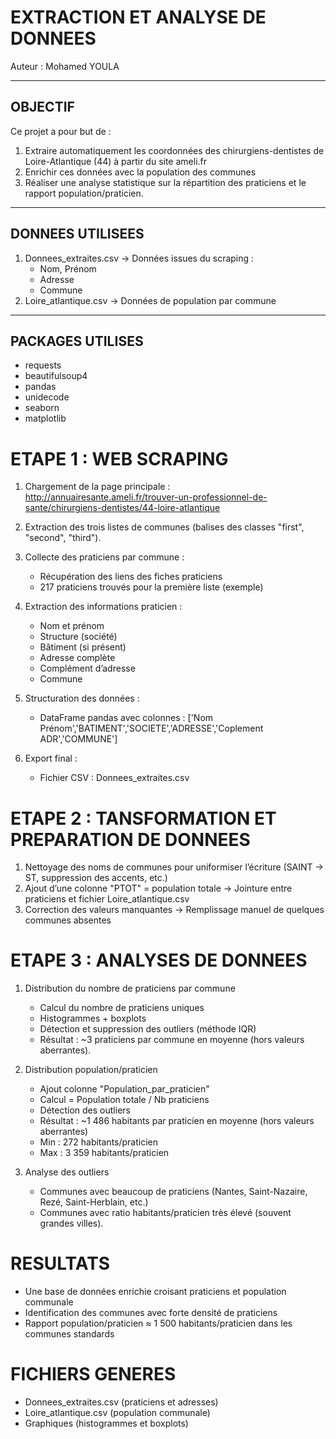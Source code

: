  
#        EXTRACTION ET ANALYSE DE DONNEES
 
 
Auteur : Mohamed YOULA 

-----------------------------------------------------
OBJECTIF
-----------------------------------------------------
Ce projet a pour but de :
1. Extraire automatiquement les coordonnées des chirurgiens-dentistes 
   de Loire-Atlantique (44) à partir du site ameli.fr
2. Enrichir ces données avec la population des communes
3. Réaliser une analyse statistique sur la répartition
   des praticiens et le rapport population/praticien.

-----------------------------------------------------
DONNEES UTILISEES
-----------------------------------------------------
1. Donnees_extraites.csv  → Données issues du scraping :
   - Nom, Prénom
   - Adresse
   - Commune
2. Loire_atlantique.csv   → Données de population
   par commune

-----------------------------------------------------
PACKAGES UTILISES
-----------------------------------------------------
- requests
- beautifulsoup4
- pandas
- unidecode
- seaborn
- matplotlib


# ETAPE 1 : WEB SCRAPING

1. Chargement de la page principale :
   http://annuairesante.ameli.fr/trouver-un-professionnel-de-sante/chirurgiens-dentistes/44-loire-atlantique

2. Extraction des trois listes de communes (balises des classes "first", "second", "third").

3. Collecte des praticiens par commune :
   - Récupération des liens des fiches praticiens
   - 217 praticiens trouvés pour la première liste (exemple)

4. Extraction des informations praticien :
   - Nom et prénom
   - Structure (société)
   - Bâtiment (si présent)
   - Adresse complète
   - Complément d’adresse
   - Commune

5. Structuration des données :
   - DataFrame pandas avec colonnes :
     ['Nom Prénom','BATIMENT','SOCIETE','ADRESSE','Coplement ADR','COMMUNE']

6. Export final :
   - Fichier CSV : Donnees_extraites.csv

# ETAPE 2 : TANSFORMATION ET PREPARATION DE DONNEES

1. Nettoyage des noms de communes pour uniformiser l’écriture
   (SAINT → ST, suppression des accents, etc.)
2. Ajout d’une colonne "PTOT" = population totale
   → Jointure entre praticiens et fichier Loire_atlantique.csv
3. Correction des valeurs manquantes
   → Remplissage manuel de quelques communes absentes


# ETAPE 3 : ANALYSES DE DONNEES

1) Distribution du nombre de praticiens par commune
   - Calcul du nombre de praticiens uniques
   - Histogrammes + boxplots
   - Détection et suppression des outliers (méthode IQR)
   - Résultat : ~3 praticiens par commune en moyenne
     (hors valeurs aberrantes).

2) Distribution population/praticien
   - Ajout colonne "Population_par_praticien"
   - Calcul = Population totale / Nb praticiens
   - Détection des outliers
   - Résultat : ~1 486 habitants par praticien en moyenne
     (hors valeurs aberrantes)
   - Min : 272 habitants/praticien
   - Max : 3 359 habitants/praticien

3) Analyse des outliers
   - Communes avec beaucoup de praticiens (Nantes,
     Saint-Nazaire, Rezé, Saint-Herblain, etc.)
   - Communes avec ratio habitants/praticien très élevé
     (souvent grandes villes).


# RESULTATS

- Une base de données enrichie croisant praticiens et 
  population communale
- Identification des communes avec forte densité
  de praticiens
- Rapport population/praticien ≈ 1 500 habitants/praticien
  dans les communes standards

# FICHIERS GENERES

- Donnees_extraites.csv  (praticiens et adresses)
- Loire_atlantique.csv   (population communale)
- Graphiques (histogrammes et boxplots)

